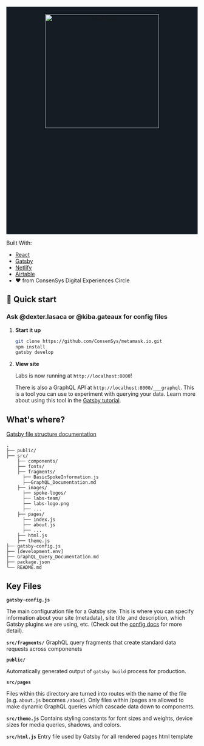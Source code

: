 <p align="center" style="background-color: #151C24; height: 15vh;">
  <a href="https://metamask.io">
    <img alt="Labs Logo"
    style="margin: 4% 0;"
    src="./src/images/consensys-labs-logo.png" width="300px" />
  </a>
</p>

Built With:
- [React](http://www.reactjs.org)
- [Gatsby](https://gatsbyjs.org/)
- [Netlify](https://app.netlify.com)
- [Airtable](https://airtable.com)
- :heart: from ConsenSys Digital Experiences Circle

## 🚀 Quick start

### **Ask @dexter.lasaca or @kiba.gateaux for config files**

1.  **Start it up**

    ```sh
    git clone https://github.com/ConsenSys/metamask.io.git
    npm install
    gatsby develop
    ```


1.  **View site**

    Labs is now running at `http://localhost:8000`!

    There is also a GraphQL API at `http://localhost:8000/___graphql`. This is a tool you can use to experiment with querying your data. Learn more about using this tool in the [Gatsby tutorial](https://www.gatsbyjs.org/tutorial/part-five/#introducing-graphiql).


## What's where?
[Gatsby file structure documentation](https://www.gatsbyjs.org/docs/gatsby-project-structure/)

    .
    ├── public/
    ├── src/
        ├── components/
        ├── fonts/
        ├── fragments/
          ├── BasicSpokeInformation.js
          ├──GraphQL_Documentation.md
        ├── images/
          ├── spoke-logos/
          ├── labs-team/
          ├── labs-logo.png
          ├── ...
        ├── pages/
          ├── index.js
          ├── about.js
          ├── ...
        ├── html.js
        ├── theme.js
    ├── gatsby-config.js
    ├── [development.env]
    ├── GraphQL_Query_Documentation.md
    ├── package.json
    └── README.md

## Key Files

**`gatsby-config.js`**

The main configuration file for a Gatsby site. This is where you can specify information about your site (metadata), site title ,and description, which Gatsby plugins we are using, etc. (Check out the [config docs](https://www.gatsbyjs.org/docs/gatsby-config/) for more detail).

**`src/fragments/`**
GraphQL query fragments that create standard data requests across componenets

**`public/`**

Automatically generated output of `gatsby build` process for production.

**`src/pages`**

Files within this directory are turned into routes with the name of the file (e.g. `about.js` becomes `/about`).
Only files within /pages are allowed to make dynamic GraphQL queries which cascade data down to components.


**`src/theme.js`**
Contains styling constants for font sizes and weights, device sizes for media queries, shadows, and colors.

**`src/html.js`**
Entry file used by Gatsby for all rendered pages html template
